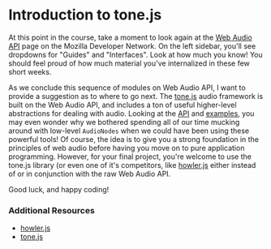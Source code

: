 # Introduction to tone.js

At this point in the course, take a moment to look again at the [Web Audio
API](https://developer.mozilla.org/en-US/docs/Web/API/Web_Audio_API) page on
the Mozilla Developer Network.  On the left sidebar, you'll see dropdowns for
"Guides" and "Interfaces".  Look at how much you know!  You should feel proud
of how much material you've internalized in these few short weeks.

As we conclude this sequence of modules on Web Audio API, I want to provide a
suggestion as to where to go next.  The [tone.js](https://tonejs.github.io/)
audio framework is built on the Web Audio API, and includes a ton of useful
higher-level abstractions for dealing with audio.  Looking at the
[API](https://tonejs.github.io/docs/) and
[examples](https://tonejs.github.io/examples/), you may even wonder why we
bothered spending all of our time mucking around with low-level `AudioNodes`
when we could have been using these powerful tools!  Of course, the idea is to
give you a strong foundation in the principles of web audio before having you
move on to pure application programming.  However, for your final project,
you're welcome to use the tone.js library (or even one of it's competitors,
like [howler.js](https://howlerjs.com/) either instead of or in conjunction
with the raw Web Audio API.

Good luck, and happy coding!


### Additional Resources

- [howler.js](https://howlerjs.com/)
- [tone.js](https://tonejs.github.io/)

